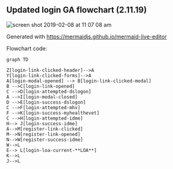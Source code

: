 ## Updated login GA flowchart (2.11.19)
![screen shot 2019-02-08 at 11 07 08 am](https://user-images.githubusercontent.com/786704/52500002-b6e19480-2b91-11e9-8d24-c8af2fc91b12.png)

Generated with https://mermaidjs.github.io/mermaid-live-editor

Flowchart code:
```
graph TD 

Z[login-link-clicked-header]-->A
Y[login-link-clicked-forms]-->A
A[login-modal-opened] --> B[login-link-clicked-modal]
B -->C[login-link-opened]
C -->D[login-attempted-dslogon]
A -->I[login-modal-closed]
D -->E[login-success-dslogon]
C -->F[login-attempted-mhv]
F -->K[login-success-myhealthevet]
C -->H[login-attempted-idme]
H--> J[login-success-idme]
A-->M[register-link-clicked]
M-->N[register-link-opened]
N-->W[register-success-idme]
W-->L
E--> L[login-loa-current-**LOA**]
K-->L
J-->L
```

